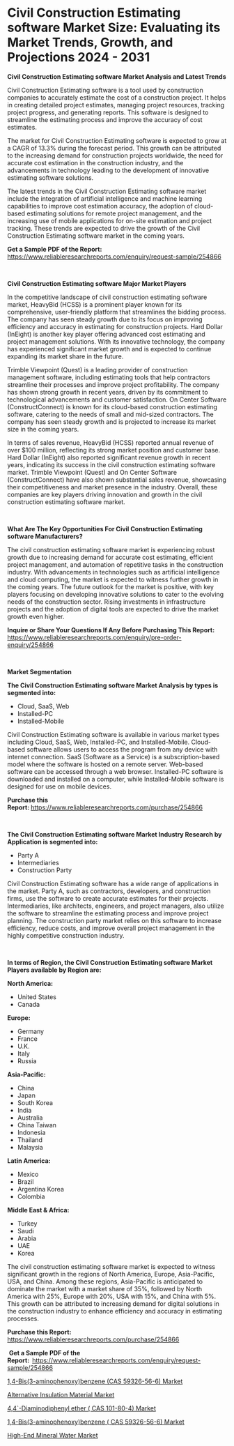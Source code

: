 <p><h1>Civil Construction Estimating software Market Size: Evaluating its Market Trends, Growth, and Projections 2024 - 2031</h1></p><p><strong>Civil Construction Estimating software Market Analysis and Latest Trends</strong></p>
<p><p>Civil Construction Estimating software is a tool used by construction companies to accurately estimate the cost of a construction project. It helps in creating detailed project estimates, managing project resources, tracking project progress, and generating reports. This software is designed to streamline the estimating process and improve the accuracy of cost estimates.</p><p>The market for Civil Construction Estimating software is expected to grow at a CAGR of 13.3% during the forecast period. This growth can be attributed to the increasing demand for construction projects worldwide, the need for accurate cost estimation in the construction industry, and the advancements in technology leading to the development of innovative estimating software solutions.</p><p>The latest trends in the Civil Construction Estimating software market include the integration of artificial intelligence and machine learning capabilities to improve cost estimation accuracy, the adoption of cloud-based estimating solutions for remote project management, and the increasing use of mobile applications for on-site estimation and project tracking. These trends are expected to drive the growth of the Civil Construction Estimating software market in the coming years.</p></p>
<p><strong>Get a Sample PDF of the Report:&nbsp;</strong> <a href="https://www.reliableresearchreports.com/enquiry/request-sample/254866">https://www.reliableresearchreports.com/enquiry/request-sample/254866</a></p>
<p>&nbsp;</p>
<p><strong>Civil Construction Estimating software Major Market Players</strong></p>
<p><p>In the competitive landscape of civil construction estimating software market, HeavyBid (HCSS) is a prominent player known for its comprehensive, user-friendly platform that streamlines the bidding process. The company has seen steady growth due to its focus on improving efficiency and accuracy in estimating for construction projects. Hard Dollar (InEight) is another key player offering advanced cost estimating and project management solutions. With its innovative technology, the company has experienced significant market growth and is expected to continue expanding its market share in the future.</p><p>Trimble Viewpoint (Quest) is a leading provider of construction management software, including estimating tools that help contractors streamline their processes and improve project profitability. The company has shown strong growth in recent years, driven by its commitment to technological advancements and customer satisfaction. On Center Software (ConstructConnect) is known for its cloud-based construction estimating software, catering to the needs of small and mid-sized contractors. The company has seen steady growth and is projected to increase its market size in the coming years.</p><p>In terms of sales revenue, HeavyBid (HCSS) reported annual revenue of over $100 million, reflecting its strong market position and customer base. Hard Dollar (InEight) also reported significant revenue growth in recent years, indicating its success in the civil construction estimating software market. Trimble Viewpoint (Quest) and On Center Software (ConstructConnect) have also shown substantial sales revenue, showcasing their competitiveness and market presence in the industry. Overall, these companies are key players driving innovation and growth in the civil construction estimating software market.</p></p>
<p>&nbsp;</p>
<p><strong>What Are The Key Opportunities For Civil Construction Estimating software Manufacturers?</strong></p>
<p><p>The civil construction estimating software market is experiencing robust growth due to increasing demand for accurate cost estimating, efficient project management, and automation of repetitive tasks in the construction industry. With advancements in technologies such as artificial intelligence and cloud computing, the market is expected to witness further growth in the coming years. The future outlook for the market is positive, with key players focusing on developing innovative solutions to cater to the evolving needs of the construction sector. Rising investments in infrastructure projects and the adoption of digital tools are expected to drive the market growth even higher.</p></p>
<p><strong>Inquire or Share Your Questions If Any Before Purchasing This Report:</strong> <a href="https://www.reliableresearchreports.com/enquiry/pre-order-enquiry/254866">https://www.reliableresearchreports.com/enquiry/pre-order-enquiry/254866</a></p>
<p>&nbsp;</p>
<p><strong>Market Segmentation</strong></p>
<p><strong>The Civil Construction Estimating software Market Analysis by types is segmented into:</strong></p>
<p><ul><li>Cloud, SaaS, Web</li><li>Installed-PC</li><li>Installed-Mobile</li></ul></p>
<p><p>Civil Construction Estimating software is available in various market types including Cloud, SaaS, Web, Installed-PC, and Installed-Mobile. Cloud-based software allows users to access the program from any device with internet connection. SaaS (Software as a Service) is a subscription-based model where the software is hosted on a remote server. Web-based software can be accessed through a web browser. Installed-PC software is downloaded and installed on a computer, while Installed-Mobile software is designed for use on mobile devices.</p></p>
<p><strong>Purchase this Report:&nbsp;</strong><a href="https://www.reliableresearchreports.com/purchase/254866">https://www.reliableresearchreports.com/purchase/254866</a></p>
<p>&nbsp;</p>
<p><strong>The Civil Construction Estimating software Market Industry Research by Application is segmented into:</strong></p>
<p><ul><li>Party A</li><li>Intermediaries</li><li>Construction Party</li></ul></p>
<p><p>Civil Construction Estimating software has a wide range of applications in the market. Party A, such as contractors, developers, and construction firms, use the software to create accurate estimates for their projects. Intermediaries, like architects, engineers, and project managers, also utilize the software to streamline the estimating process and improve project planning. The construction party market relies on this software to increase efficiency, reduce costs, and improve overall project management in the highly competitive construction industry.</p></p>
<p>&nbsp;</p>
<p><strong>In terms of Region, the Civil Construction Estimating software Market Players available by Region are:</strong></p>
<p>
    <p> <strong> North America: </strong>
        <ul>
            <li>United States</li>
            <li>Canada</li>
        </ul>
        </p> 
    <p> <strong> Europe: </strong>
        <ul>
            <li>Germany</li>
            <li>France</li>
            <li>U.K.</li>
            <li>Italy</li>
            <li>Russia</li>
        </ul>
        </p> 
    <p> <strong> Asia-Pacific: </strong>
        <ul>
            <li>China</li>
            <li>Japan</li>
            <li>South Korea</li>
            <li>India</li>
            <li>Australia</li>
            <li>China Taiwan</li>
            <li>Indonesia</li>
            <li>Thailand</li>
            <li>Malaysia</li>
        </ul>
        </p> 
    <p> <strong> Latin America: </strong>
        <ul>
            <li>Mexico</li>
            <li>Brazil</li>
            <li>Argentina Korea</li>
            <li>Colombia</li>
        </ul>
        </p> 
    <p> <strong> Middle East & Africa: </strong>
        <ul>
            <li>Turkey</li>
            <li>Saudi</li>
            <li>Arabia</li>
            <li>UAE</li>
            <li>Korea</li>
        </ul>
    </p>
    </p>
<p><p>The civil construction estimating software market is expected to witness significant growth in the regions of North America, Europe, Asia-Pacific, USA, and China. Among these regions, Asia-Pacific is anticipated to dominate the market with a market share of 35%, followed by North America with 25%, Europe with 20%, USA with 15%, and China with 5%. This growth can be attributed to increasing demand for digital solutions in the construction industry to enhance efficiency and accuracy in estimating processes.</p></p>
<p><strong>Purchase this Report: </strong><a href="https://www.reliableresearchreports.com/purchase/254866">https://www.reliableresearchreports.com/purchase/254866</a></p>
<p>&nbsp;<strong>Get a Sample PDF of the Report:&nbsp;&nbsp;</strong><a href="https://www.reliableresearchreports.com/enquiry/request-sample/254866">https://www.reliableresearchreports.com/enquiry/request-sample/254866</a></p>
<p><strong></strong></p>
<p><p><a href="https://spotless-saver-8fd.notion.site/1-4-Bis-3-aminophenoxy-benzene-CAS-59326-56-6-Market-Size-Growing-and-Forecasted-for-period-from-2-ef91f86ea7614537af08b38194a05096">1,4-Bis(3-aminophenoxy)benzene (CAS 59326-56-6) Market</a></p><p><a href="https://view.publitas.com/reportprime-1/alternative-insulation-material-market-size-evaluating-its-market-trends-growth-and-projections-2024-2031/">Alternative Insulation Material Market</a></p><p><a href="https://cautious-neon-760.notion.site/4-4-Diaminodiphenyl-ether-CAS-101-80-4-Market-Size-2024-2031-Global-Industrial-Analysis-Key-G-968e5d6e7cc34123b7f282097949d8b8">4,4`-Diaminodiphenyl ether ( CAS 101-80-4) Market</a></p><p><a href="https://gentle-editor-9db.notion.site/1-4-Bis-3-aminophenoxy-benzene-CAS-59326-56-6-Market-Size-Furnishes-Valuable-Information-Encompas-cc2af13dace6490583c026f63cff498d">1,4-Bis(3-aminophenoxy)benzene ( CAS 59326-56-6) Market</a></p><p><a href="https://view.publitas.com/reportprime-1/decoding-the-high-end-mineral-water-market-a-deep-dive-into-the-latest-market-trends-market-segmentation-and-competitive-analysis/">High-End Mineral Water Market</a></p></p>
